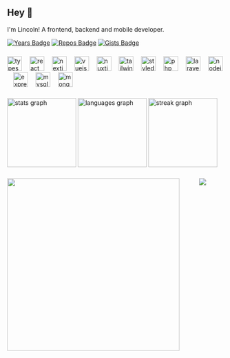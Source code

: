 ## Hey 👋

 I'm Lincoln! A frontend, backend and mobile developer.

[![Years Badge](https://badges.pufler.dev/years/lincolnbrito)](https://badges.pufler.dev)
[![Repos Badge](https://badges.pufler.dev/repos/lincolnbrito)](https://badges.pufler.dev)
[![Gists Badge](https://badges.pufler.dev/gists/lincolnbrito)](https://badges.pufler.dev)




###
<div align="left">
  <img src="https://cdn.simpleicons.org/typescript/3178C6" height="34" alt="typescript logo"  />
  <img width="10" />
  <img src="https://cdn.simpleicons.org/react/61DAFB" height="34" alt="react logo"  />
  <img width="10" />
  <img src="https://skillicons.dev/icons?i=nextjs" height="34" alt="nextjs logo"  />
  <img width="10" />
  <img src="https://cdn.jsdelivr.net/gh/devicons/devicon/icons/vuejs/vuejs-original.svg" height="34" alt="vuejs logo"  />
  <img width="10" />
  <img src="https://cdn.jsdelivr.net/gh/devicons/devicon/icons/nuxtjs/nuxtjs-original.svg" height="34" alt="nuxtjs logo"  />
  <img width="10" />
  <img src="https://cdn.simpleicons.org/tailwindcss/06B6D4" height="34" alt="tailwindcss logo"  />
  <img width="10" />
  <img src="https://skillicons.dev/icons?i=styledcomponents" height="34" alt="styledcomponents logo"  />
  <img width="10" />
  <img src="https://cdn.simpleicons.org/php/777BB4" height="34" alt="php logo"  />
  <img width="10" />
  <img src="https://cdn.simpleicons.org/laravel/FF2D20" height="34" alt="laravel logo"  />
  <img width="10" />
  <img src="https://cdn.simpleicons.org/nodedotjs/339933" height="34" alt="nodejs logo"  />
  <img width="10" />
  <img src="https://skillicons.dev/icons?i=express" height="34" alt="express logo"  />
  <img width="10" />
  <img src="https://cdn.jsdelivr.net/gh/devicons/devicon/icons/mysql/mysql-original.svg" height="34" alt="mysql logo"  />
  <img width="10" />
  <img src="https://cdn.simpleicons.org/mongodb/47A248" height="34" alt="mongodb logo"  />
</div>

### 

<div align="left"> 
  <img src="https://github-readme-stats.vercel.app/api?username=lincolnbrito&hide_title=false&hide_rank=true&show_icons=true&include_all_commits=true&count_private=true&disable_animations=true&theme=dracula&locale=en&order=1" height="160" alt="stats graph"  />
  <img src="https://github-readme-stats.vercel.app/api/top-langs?username=lincolnbrito&locale=en&hide_title=false&layout=compact&card_width=320&langs_count=6&theme=dracula&order=2" height="160" alt="languages graph"  />  
  <img src="https://streak-stats.demolab.com?user=lincolnbrito&locale=en&mode=weekly&theme=dracula&border_radius=5&order=3" height="160" alt="streak graph"  />
</div>

###
<div align="center"> 
<img src="https://github-contributor-stats.vercel.app/api?username=lincolnbrito&limit=10&theme=dracula&combine_all_yearly_contributions=true" width="400" align="left" />
<img src="https://github-profile-trophy.vercel.app/?username=lincolnbrito&theme=dracula&no-frame=false&no-bg=false&row=4&column=5" />
</div>

<br clear="both">
